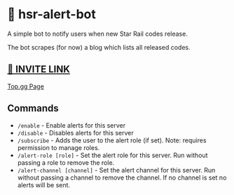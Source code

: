 # 🤖 hsr-alert-bot

A simple bot to notify users when new Star Rail codes release.

The bot scrapes (for now) a blog which lists all released codes.

## [🔗 INVITE LINK](https://discord.com/oauth2/authorize?client_id=1199374805309337661&permissions=0&scope=bot%20applications.commands)

[Top.gg Page](https://top.gg/bot/1199374805309337661)

## Commands

- `/enable` - Enable alerts for this server
- `/disable` - Disables alerts for this server
- `/subscribe` - Adds the user to the alert role (if set). Note: requires permission to manage roles.
- `/alert-role [role]` - Set the alert role for this server. Run without passing a role to remove the role.
- `/alert-channel [channel]` - Set the alert channel for this server. Run without passing a channel to remove the
  channel. If no channel is set no alerts will be sent.